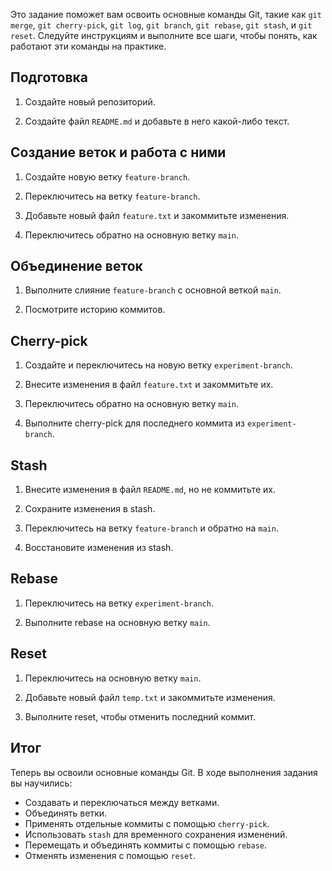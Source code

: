 
Это задание поможет вам освоить основные команды Git, такие как `git merge`, `git cherry-pick`, `git log`, `git branch`, `git rebase`, `git stash`, и `git reset`. Следуйте инструкциям и выполните все шаги, чтобы понять, как работают эти команды на практике.

## Подготовка

1. Создайте новый репозиторий.

2. Создайте файл `README.md` и добавьте в него какой-либо текст.

## Создание веток и работа с ними

1. Создайте новую ветку `feature-branch`.

2. Переключитесь на ветку `feature-branch`.

3. Добавьте новый файл `feature.txt` и закоммитьте изменения.

4. Переключитесь обратно на основную ветку `main`.

## Объединение веток

1. Выполните слияние `feature-branch` с основной веткой `main`.

2. Посмотрите историю коммитов.

## Cherry-pick

1. Создайте и переключитесь на новую ветку `experiment-branch`.

2. Внесите изменения в файл `feature.txt` и закоммитьте их.

3. Переключитесь обратно на основную ветку `main`.

4. Выполните cherry-pick для последнего коммита из `experiment-branch`.

## Stash

1. Внесите изменения в файл `README.md`, но не коммитьте их.

2. Сохраните изменения в stash.

3. Переключитесь на ветку `feature-branch` и обратно на `main`.

4. Восстановите изменения из stash.

## Rebase

1. Переключитесь на ветку `experiment-branch`.

2. Выполните rebase на основную ветку `main`.

## Reset

1. Переключитесь на основную ветку `main`.

2. Добавьте новый файл `temp.txt` и закоммитьте изменения.

3. Выполните reset, чтобы отменить последний коммит.

## Итог

Теперь вы освоили основные команды Git. В ходе выполнения задания вы научились:
- Создавать и переключаться между ветками.
- Объединять ветки.
- Применять отдельные коммиты с помощью `cherry-pick`.
- Использовать `stash` для временного сохранения изменений.
- Перемещать и объединять коммиты с помощью `rebase`.
- Отменять изменения с помощью `reset`.


